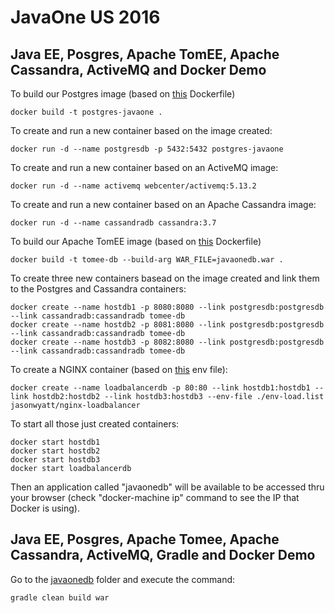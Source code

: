 # JavaOne US 2016

## Java EE, Posgres, Apache TomEE, Apache Cassandra, ActiveMQ and Docker Demo


To build our Postgres image (based on [this](postgres/Dockerfile) Dockerfile)

```
docker build -t postgres-javaone .
```

To create and run a new container based on the image created:

```
docker run -d --name postgresdb -p 5432:5432 postgres-javaone
```

To create and run a new container based on an ActiveMQ image:

```
docker run -d --name activemq webcenter/activemq:5.13.2
```

To create and run a new container based on an Apache Cassandra image:

```
docker run -d --name cassandradb cassandra:3.7
```

To build our Apache TomEE image (based on [this](tomee-db/Dockerfile) Dockerfile)

```
docker build -t tomee-db --build-arg WAR_FILE=javaonedb.war .
```

To create three new containers basead on the image created and link them to the Postgres and Cassandra containers:

```
docker create --name hostdb1 -p 8080:8080 --link postgresdb:postgresdb --link cassandradb:cassandradb tomee-db
docker create --name hostdb2 -p 8081:8080 --link postgresdb:postgresdb --link cassandradb:cassandradb tomee-db
docker create --name hostdb3 -p 8082:8080 --link postgresdb:postgresdb --link cassandradb:cassandradb tomee-db
```

To create a NGINX container (based on [this](tomee-db/env-load.list) env file):

```
docker create --name loadbalancerdb -p 80:80 --link hostdb1:hostdb1 --link hostdb2:hostdb2 --link hostdb3:hostdb3 --env-file ./env-load.list jasonwyatt/nginx-loadbalancer
```

To start all those just created containers:

```
docker start hostdb1
docker start hostdb2
docker start hostdb3
docker start loadbalancerdb
```

Then an application called "javaonedb" will be available to be accessed thru your browser (check "docker-machine ip" command to see the IP that Docker is using).

## Java EE, Posgres, Apache Tomee, Apache Cassandra, ActiveMQ, Gradle and Docker Demo

Go to the [javaonedb](app/javaonedb) folder and execute the command:

```
gradle clean build war
```
